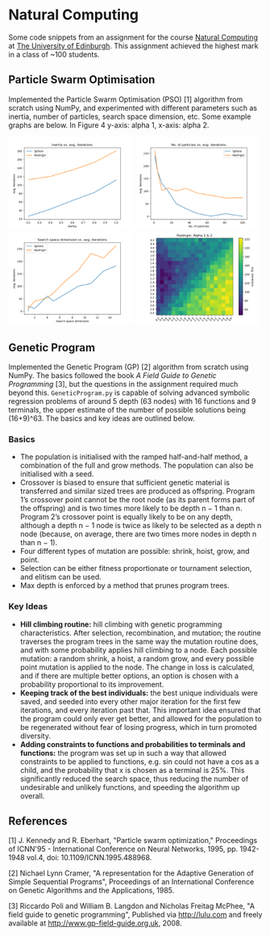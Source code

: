 # Natural Computing

Some code snippets from an assignment for the course [Natural Computing](http://www.drps.ed.ac.uk/21-22/dpt/cxinfr11161.htm) at [The University of Edinburgh](https://www.ed.ac.uk/informatics).
This assignment achieved the highest mark in a class of ~100 students.

## Particle Swarm Optimisation

Implemented the Particle Swarm Optimisation (PSO) [1] algorithm from scratch using NumPy, and experimented with different parameters such as inertia, number of particles, search space dimension, etc.
Some example graphs are below.
In Figure 4 y-axis: alpha 1, x-axis: alpha 2.

<img src="Figures/6.png" width="49%" /> <img src="Figures/4.png" width="49%" />
<img src="Figures/5.png" width="49%" /> <img src="Figures/8.png" width="49%" />

## Genetic Program

Implemented the Genetic Program (GP) [2] algorithm from scratch using NumPy.
The basics followed the book *A Field Guide to Genetic Programming* [3], but the questions in the assignment required much beyond this.
`GeneticProgram.py` is capable of solving advanced symbolic regression problems of around 5 depth (63 nodes) with 16 functions and 9 terminals, the upper estimate of the number of possible solutions being (16+9)^63.
The basics and key ideas are outlined below.

### Basics

- The population is initialised with the ramped half-and-half method, a combination of the full and grow methods. The population can also be initialised with a seed.
- Crossover is biased to ensure that sufficient genetic material is transferred and similar sized trees are produced as offspring. Program 1’s crossover point cannot be the root node (as its parent forms part of the offspring) and is two times more likely to be depth n − 1 than n. Program 2’s crossover point is equally likely to be on any depth, although a depth n − 1 node is twice as likely to be selected as a depth n node (because, on average, there are two times more nodes in depth n than n − 1).
- Four different types of mutation are possible: shrink, hoist, grow, and point.
- Selection can be either fitness proportionate or tournament selection, and elitism can be used.
- Max depth is enforced by a method that prunes program trees.

### Key Ideas

- **Hill climbing routine:** hill climbing with genetic programming characteristics. After selection, recombination, and mutation; the routine traverses the program trees in the same way the mutation routine does, and with some probability applies hill climbing to a node. Each possible mutation: a random shrink, a hoist, a random grow, and every possible point mutation is applied to the node. The change in loss is calculated, and if there are multiple better options, an option is chosen with a probability proportional to its improvement.
- **Keeping track of the best individuals:** the best unique individuals were saved, and seeded into every other major iteration for the first few iterations, and every iteration past that. This important idea ensured that the program could only ever get better, and allowed for the population to be regenerated without fear of losing progress, which in turn promoted diversity.
- **Adding constraints to functions and probabilities to terminals and functions:** the program was set up in such a way that allowed constraints to be applied to functions, e.g. sin could not have a cos as a child, and the probability that x is chosen as a terminal is 25%. This significantly reduced the search space, thus reducing the number of undesirable and unlikely functions, and speeding the algorithm up overall.

## References

[1] J. Kennedy and R. Eberhart, "Particle swarm optimization," Proceedings of ICNN'95 - International Conference on Neural Networks, 1995, pp. 1942-1948 vol.4, doi: 10.1109/ICNN.1995.488968.

[2] Nichael Lynn Cramer, "A representation for the Adaptive Generation of Simple Sequential Programs", Proceedings of an International Conference on Genetic Algorithms and the Applications, 1985.

[3] Riccardo Poli and William B. Langdon and Nicholas Freitag McPhee, "A field guide to genetic programming", Published via http://lulu.com and freely available at http://www.gp-field-guide.org.uk, 2008.
